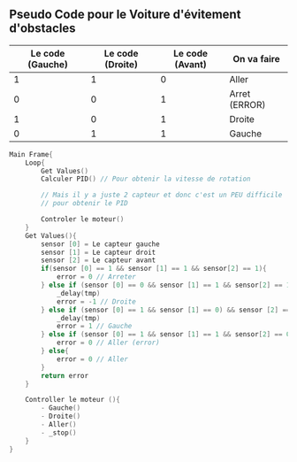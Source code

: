 ## Pseudo Code pour le Voiture d'évitement d'obstacles

| Le code (Gauche) | Le code (Droite) | Le code (Avant) | On va faire   |
| ---------------- | ---------------- | --------------- | ------------- |
| 1                | 1                | 0               | Aller         |
| 0                | 0                | 1               | Arret (ERROR) |
| 1                | 0                | 1               | Droite        |
| 0                | 1                | 1               | Gauche        |

```cpp
Main Frame{
    Loop{
        Get Values()
        Calculer PID() // Pour obtenir la vitesse de rotation

        // Mais il y a juste 2 capteur et donc c'est un PEU difficile
        // pour obtenir le PID

        Controler le moteur()
    }
    Get Values(){
        sensor [0] = Le capteur gauche
        sensor [1] = Le capteur droit
        sensor [2] = Le capteur avant
        if(sensor [0] == 1 && sensor [1] == 1 && sensor[2] == 1){
            error = 0 // Arreter
        } else if (sensor [0] == 0 && sensor [1] == 1 && sensor[2] == 1){
            _delay(tmp)
            error = -1 // Droite
        } else if (sensor [0] == 1 && sensor [1] == 0) && sensor [2] == 1{
            _delay(tmp)
            error = 1 // Gauche
        } else if (sensor [0] == 1 && sensor [1] == 1 && sensor[2] == 0){
            error = 0 // Aller (error)
        } else{
            error = 0 // Aller
        }
        return error
    }

    Controller le moteur (){
        - Gauche()
        - Droite()
        - Aller()
        - _stop()
    }
}
```
